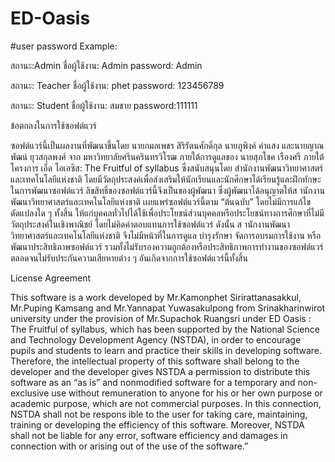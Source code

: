 # ED-Oasis

#user password Example:


สถานะ:Admin
ชื่อผู้ใช้งาน: Admin  password: Admin 


สถานะ: Teacher 
ชื่อผู้ใช้งาน: phet password: 123456789 


สถานะ: Student 
ชื่อผู้ใช้งาน: สมชาย  password:111111 


ข้อตกลงในการใช้ซอฟต์แวร์


  ซอฟต์แวร์นี้เป็นผลงานที่พัฒนาขึ้นโดย นายกมลเพชร สิริรัตนศักดิ์กุล นายภูพิงค์ คำแสง และนายญาณพัฒน์ ยุวสกุลพงศ์ จาก มหาวิทยาลัยศรีนครินทรวิโรฒ ภายใต้การดูแลของ นายสุภโชค เรืองศรี ภายใต้โครงการ เอ็ด โอเอซิส: The Fruitful of syllabus ซึ่งสนับสนุนโดย สำนักงานพัฒนาวิทยาศาสตร์และเทคโนโลยีแห่งชาติ โดยมีวัตถุประสงค์เพื่อส่งเสริมให้นักเรียนและนักศึกษาได้เรียนรู้และฝึกทักษะในการพัฒนาซอฟต์แวร์ ลิขสิทธิ์ของซอฟต์แวร์นี้จึงเป็นของผู้พัฒนา ซึ่งผู้พัฒนาได้อนุญาตให้ส านักงานพัฒนาวิทยาศาสตร์และเทคโนโลยีแห่งชาติ เผยแพร่ซอฟต์แวร์นี้ตาม “ต้นฉบับ” โดยไม่มีการแก้ไขดัดแปลงใด ๆ ทั้งสิ้น ให้แก่บุคคลทั่วไปได้ใช้เพื่อประโยชน์ส่วนบุคคลหรือประโยชน์ทางการศึกษาที่ไม่มีวัตถุประสงค์ในเชิงพาณิชย์ โดยไม่คิดค่าตอบแทนการใช้ซอฟต์แวร์ ดังนั้น ส านักงานพัฒนาวิทยาศาสตร์และเทคโนโลยีแห่งชาติ จึงไม่มีหน้าที่ในการดูแล บำรุงรักษา จัดการอบรมการใช้งาน หรือพัฒนาประสิทธิภาพซอฟต์แวร์ รวมทั้งไม่รับรองความถูกต้องหรือประสิทธิภาพการทำงานของซอฟต์แวร์ ตลอดจนไม่รับประกันความเสียหายต่าง ๆ อันเกิดจากการใช้ซอฟต์แวร์นี้ทั้งสิ้น


License Agreement


  This software is a work developed by Mr.Kamonphet Sirirattanasakkul, Mr.Puping Kamsang and Mr.Yannapat Yuwasakulpong from Srinakharinwirot university under the provision of Mr.Supachok Ruangsri  under ED Oasis : The Fruitful of syllabus, which has been supported by the National Science and Technology Development Agency (NSTDA), in order to encourage pupils and students to learn and practice their skills in developing software. Therefore, the intellectual property of this software shall belong to the developer and the developer gives NSTDA a permission to distribute this software as an “as is” and nonmodified software for a temporary and non-exclusive use without remuneration to anyone for his or her own purpose or academic purpose, which are not commercial purposes. In this connection, NSTDA shall not be respons ible to the user for taking care, maintaining, training or developing the efficiency of this software. Moreover, NSTDA shall not be liable for any error, software efficiency and damages in connection with or arising out of the use of the software.”
